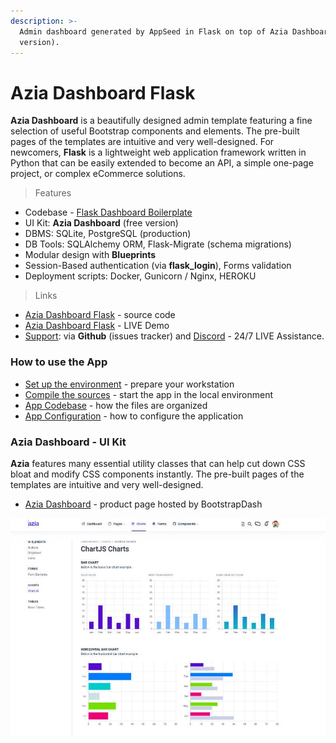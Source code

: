 ```yaml
---
description: >-
  Admin dashboard generated by AppSeed in Flask on top of Azia Dashboard (free
  version).
---
```


# Azia Dashboard Flask

**Azia Dashboard** is a beautifully designed admin template featuring a fine selection of useful Bootstrap components and elements. The pre-built pages of the templates are intuitive and very well-designed. For newcomers, **Flask** is a lightweight web application framework written in Python that can be easily extended to become an API, a simple one-page project, or complex eCommerce solutions.

> Features

* Codebase - [Flask Dashboard Boilerplate](../../boilerplate-code/flask-dashboard.md)
* UI Kit: **Azia Dashboard** \(free version\) 
* DBMS: SQLite, PostgreSQL \(production\)
* DB Tools: SQLAlchemy ORM, Flask-Migrate \(schema migrations\)
* Modular design with **Blueprints**
* Session-Based authentication \(via **flask\_login**\), Forms validation
* Deployment scripts: Docker, Gunicorn / Nginx, HEROKU 

> Links

* [Azia Dashboard Flask](https://github.com/app-generator/flask-dashboard-azia) - source code 
* [Azia Dashboard Flask](https://flask-dashboard-azia.appseed-srv1.com/) - LIVE Demo
* [Support](https://appseed.us/support):  via **Github** \(issues tracker\) and [Discord](https://discord.gg/fZC6hup) - 24/7 LIVE Assistance. 



### How to use the App

* [Set up the environment](../../boilerplate-code/flask-dashboard.md#environment) - prepare your workstation
* [Compile the sources](../../boilerplate-code/flask-dashboard.md#build-the-app-1) - start the app in the local environment
* [App Codebase](../../boilerplate-code/flask-dashboard.md#app-codebase) - how the files are organized
* [App Configuration](../../boilerplate-code/flask-dashboard.md#app-configuration) - how to configure the application



### Azia Dashboard - UI Kit

**Azia** features many essential utility classes that can help cut down CSS bloat and modify CSS components instantly. The pre-built pages of the templates are intuitive and very well-designed.

* [Azia Dashboard](https://bit.ly/3m10jIM) - product page hosted by BootstrapDash

![Azia Dashboard - Free Bootstrap Template](../../.gitbook/assets/docs-azia-charts-screen.jpg)



